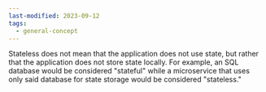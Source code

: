 ```yaml
---
last-modified: 2023-09-12
tags:
  - general-concept
---
```

Stateless does not mean that the application does not use state, but rather that the application does not store state locally. For example, an SQL database would be considered "stateful" while a microservice that uses only said database for state storage would be considered "stateless."